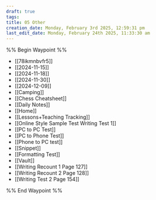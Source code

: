 ```yaml
---
draft: true
tags: 
title: 05 Other
creation_date: Monday, February 3rd 2025, 12:59:31 pm
last_edit_date: Monday, February 24th 2025, 11:33:30 am
---
```


%% Begin Waypoint %%

- [[78ikmnbvfr5]]
- [[2024-11-15]]
- [[2024-11-18]]
- [[2024-11-30]]
- [[2024-12-09]]
- [[Camping]]
- [[Chess Cheatsheet]]
- [[Daily Notes]]
- [[Home]]
- [[Lessons+Teaching Tracking]]
- [[Online Style Sample Test Writing Test 1]]
- [[PC to PC Test]]
- [[PC to Phone Test]]
- [[Phone to PC test]]
- [[Snippet]]
- [[Formatting Test]]
- [[Vault]]
- [[Writing Recount 1 Page 127]]
- [[Writing Recount 2 Page 128]]
- [[Writing Test 2 Page 154]]

%% End Waypoint %%
